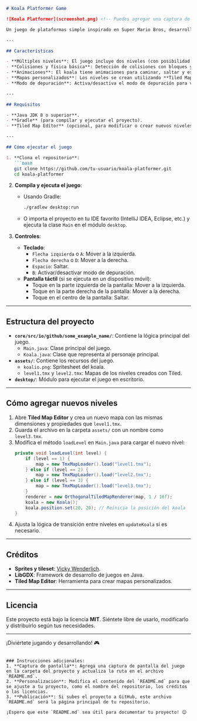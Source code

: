 ```markdown
# Koala Platformer Game

![Koala Platformer](screenshot.png) <!-- Puedes agregar una captura de pantalla del juego aquí -->

Un juego de plataformas simple inspirado en Super Mario Bros, desarrollado utilizando el framework **LibGDX**. El jugador controla un koala que debe navegar a través de niveles llenos de obstáculos y plataformas, saltando y destruyendo bloques para avanzar.

---

## Características

- **Múltiples niveles**: El juego incluye dos niveles (con posibilidad de agregar más).
- **Colisiones y física básica**: Detección de colisiones con bloques y gravedad simulada.
- **Animaciones**: El koala tiene animaciones para caminar, saltar y estar quieto.
- **Mapas personalizados**: Los niveles se crean utilizando **Tiled Map Editor**.
- **Modo de depuración**: Activa/desactiva el modo de depuración para ver hitboxes y tiles.

---

## Requisitos

- **Java JDK 8 o superior**.
- **Gradle** (para compilar y ejecutar el proyecto).
- **Tiled Map Editor** (opcional, para modificar o crear nuevos niveles).

---

## Cómo ejecutar el juego

1. **Clona el repositorio**:
   ```bash
   git clone https://github.com/tu-usuario/koala-platformer.git
   cd koala-platformer
   ```

2. **Compila y ejecuta el juego**:
   - Usando Gradle:
     ```bash
     ./gradlew desktop:run
     ```
   - O importa el proyecto en tu IDE favorito (IntelliJ IDEA, Eclipse, etc.) y ejecuta la clase `Main` en el módulo `desktop`.

3. **Controles**:
   - **Teclado**:
     - `Flecha izquierda` o `A`: Mover a la izquierda.
     - `Flecha derecha` o `D`: Mover a la derecha.
     - `Espacio`: Saltar.
     - `B`: Activar/desactivar modo de depuración.
   - **Pantalla táctil** (si se ejecuta en un dispositivo móvil):
     - Toque en la parte izquierda de la pantalla: Mover a la izquierda.
     - Toque en la parte derecha de la pantalla: Mover a la derecha.
     - Toque en el centro de la pantalla: Saltar.

---

## Estructura del proyecto

- **`core/src/io/github/some_example_name/`**: Contiene la lógica principal del juego.
  - `Main.java`: Clase principal del juego.
  - `Koala.java`: Clase que representa al personaje principal.
- **`assets/`**: Contiene los recursos del juego.
  - `koalio.png`: Spritesheet del koala.
  - `level1.tmx` y `level2.tmx`: Mapas de los niveles creados con Tiled.
- **`desktop/`**: Módulo para ejecutar el juego en escritorio.

---

## Cómo agregar nuevos niveles

1. Abre **Tiled Map Editor** y crea un nuevo mapa con las mismas dimensiones y propiedades que `level1.tmx`.
2. Guarda el archivo en la carpeta `assets/` con un nombre como `level3.tmx`.
3. Modifica el método `loadLevel` en `Main.java` para cargar el nuevo nivel:
   ```java
   private void loadLevel(int level) {
       if (level == 1) {
           map = new TmxMapLoader().load("level1.tmx");
       } else if (level == 2) {
           map = new TmxMapLoader().load("level2.tmx");
       } else if (level == 3) {
           map = new TmxMapLoader().load("level3.tmx");
       }
       renderer = new OrthogonalTiledMapRenderer(map, 1 / 16f);
       koala = new Koala();
       koala.position.set(20, 20); // Reinicia la posición del koala
   }
   ```
4. Ajusta la lógica de transición entre niveles en `updateKoala` si es necesario.

---

## Créditos

- **Sprites y tileset**: [Vicky Wenderlich](http://www.vickiwenderlich.com/).
- **LibGDX**: Framework de desarrollo de juegos en Java.
- **Tiled Map Editor**: Herramienta para crear mapas personalizados.

---

## Licencia

Este proyecto está bajo la licencia **MIT**. Siéntete libre de usarlo, modificarlo y distribuirlo según tus necesidades.

---

¡Diviértete jugando y desarrollando! 🎮
```

### Instrucciones adicionales:
1. **Captura de pantalla**: Agrega una captura de pantalla del juego en la carpeta del proyecto y actualiza la ruta en el archivo `README.md`.
2. **Personalización**: Modifica el contenido del `README.md` para que se ajuste a tu proyecto, como el nombre del repositorio, los créditos o las licencias.
3. **Publicación**: Si subes el proyecto a GitHub, este archivo `README.md` será la página principal de tu repositorio.

¡Espero que este `README.md` sea útil para documentar tu proyecto! 😊
